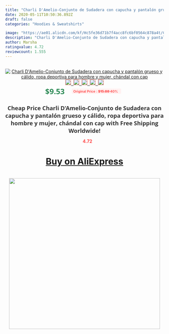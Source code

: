 ```yaml
---
title: "Charli D'Amelio-Conjunto de Sudadera con capucha y pantalón grueso y cálido, ropa deportiva para hombre y mujer, chándal con cap"
date: 2020-05-11T10:50:36.892Z
draft: false
categories: "Hoodies & Sweatshirts"

image: "https://ae01.alicdn.com/kf/Hc5fe36d71b7f4acc8fc6bf0564c878a4t/Charli-D-Amelio-Conjunto-de-Sudadera-con-capucha-y-pantalón-grueso-y-cálido-ropa-deportiva-para.jpg"
description: "Charli D'Amelio-Conjunto de Sudadera con capucha y pantalón grueso y cálido, ropa deportiva para hombre y mujer, chándal con cap"
author: Marsha
ratingvalue: 4.72
reviewcount: 1.555
---
```

<br>
<div style="text-align: center;">
<a href="https://s.click.aliexpress.com/e/_Asn6xL" target="_blank" rel="nofollow noopener noreferrer"><img alt="Charli D'Amelio-Conjunto de Sudadera con capucha y pantalón grueso y cálido, ropa deportiva para hombre y mujer, chándal con cap" class="magnifier-image" src="https://ae01.alicdn.com/kf/Hc5fe36d71b7f4acc8fc6bf0564c878a4t/Charli-D-Amelio-Conjunto-de-Sudadera-con-capucha-y-pantalón-grueso-y-cálido-ropa-deportiva-para.jpg_640x640.jpg">
<br>
<img style="border:1px solid salmon" src="https://ae01.alicdn.com/kf/Hc5fe36d71b7f4acc8fc6bf0564c878a4t/Charli-D-Amelio-Conjunto-de-Sudadera-con-capucha-y-pantalón-grueso-y-cálido-ropa-deportiva-para.jpg_120x120.jpg">&nbsp;&nbsp;<img style="border:1px solid salmon" src="https://ae01.alicdn.com/kf/Hf243982ecbcf466cadbb2febd4afa033s/Charli-D-Amelio-Conjunto-de-Sudadera-con-capucha-y-pantalón-grueso-y-cálido-ropa-deportiva-para.jpg_120x120.jpg">&nbsp;&nbsp;<img style="border:1px solid salmon" src="https://ae01.alicdn.com/kf/H19b20eb59d1340f5bcc1074fd777a8a6F/Charli-D-Amelio-Conjunto-de-Sudadera-con-capucha-y-pantalón-grueso-y-cálido-ropa-deportiva-para.jpg_120x120.jpg">&nbsp;&nbsp;<img style="border:1px solid salmon" src="https://ae01.alicdn.com/kf/H452e9a4ae1c242acb2882773ce077489W/Charli-D-Amelio-Conjunto-de-Sudadera-con-capucha-y-pantalón-grueso-y-cálido-ropa-deportiva-para.jpg_120x120.jpg">&nbsp;&nbsp;<img style="border:1px solid salmon" src="https://ae01.alicdn.com/kf/H09b649bbad344935bf14e69533e5d5a8n/Charli-D-Amelio-Conjunto-de-Sudadera-con-capucha-y-pantalón-grueso-y-cálido-ropa-deportiva-para.jpg_120x120.jpg"></a></div><br0>
<div style="text-align: center;"><span style="background-color: white; border: 0px; box-sizing: border-box; color: seagreen; display: inline-block; font-family: &quot;open sans&quot; , &quot;arial&quot; , &quot;helvetica&quot; , sans-serif , &quot;heiti&quot;; font-size: 24px; font-stretch: inherit; font-weight: 700; line-height: inherit; margin: 0px 10px 0px 0px; padding: 0px; vertical-align: middle;">$9.53 </span>
<span style="background: rgb(255 , 241 , 241); border-radius: 3px; border: 0px; box-sizing: border-box; color: #ff4747; display: inline-block; font-family: inherit; font-size: 12px; font-stretch: inherit; font-style: inherit; font-variant: inherit; font-weight: 600; line-height: inherit; margin: 0px; padding: 2px 5px; transform: scale(0.9); vertical-align: middle;">Original Price : <b style="text-decoration: line-through;">$15.88 </b> 40%&nbsp;&nbsp;</span></div>
<h1 style="color: #333333; display: inline-block; font-family: &quot;open sans&quot; , &quot;arial&quot; , &quot;helvetica&quot; , sans-serif , &quot;heiti&quot;; font-size: 18px; font-stretch: inherit; font-weight: 700; text-align: center;">Cheap Price Charli D'Amelio-Conjunto de Sudadera con capucha y pantalón grueso y cálido, ropa deportiva para hombre y mujer, chándal con cap with Free Shipping Worldwide!</h1>
<div style="color: #ff4747; text-align: center;">
<img src="https://4.bp.blogspot.com/-M0ZcTcb-5uY/XleCXlxnR4I/AAAAAAAAAEc/OrjgMkXV1oMQFaCRZj5HQwOCBcu3w1FegCPcBGAYYCw/s1600/star.png" style="height: 15px;">&nbsp;<b>4.72</b></div>
<div class="button_cont" align="center"><a class="buynow_a" href="https://s.click.aliexpress.com/e/_Asn6xL" target="_blank" rel="nofollow noopener noreferrer"><H1>Buy on AliExpress</H1></a></div><br>
<div class="separator" style="clear: both; text-align: center;">
<img src="https://lh3.googleusercontent.com/-pTy5HemUv9M/XlePHvY0dAI/AAAAAAAAAE4/0nX5iRUoIWY8eMW9Dpxeirr157OZliDIgCLcBGAsYHQ/s1600/badge.gif" width="480">
</div>
